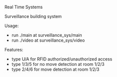Real Time Systems

Surveillance building system

Usage:
- run ./main at surveillance_sys/main
- run ./video at surveillance_sys/video

Features:
- type U/A for RFID authorized/unauthorized access
- type 1/3/5 for no move detection at room 1/2/3
- type 2/4/6 for move detection at room 1/2/3
